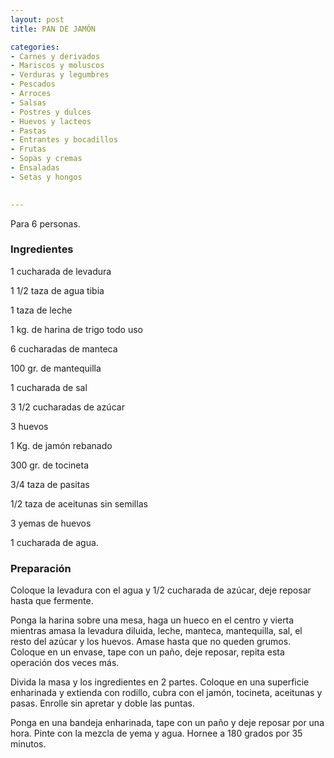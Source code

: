 ```yaml
---
layout: post
title: PAN DE JAMÓN

categories:
- Carnes y derivados
- Mariscos y moluscos
- Verduras y legumbres
- Pescados
- Arroces
- Salsas
- Postres y dulces
- Huevos y lacteos
- Pastas
- Entrantes y bocadillos
- Frutas
- Sopas y cremas
- Ensaladas
- Setas y hongos
 

---
```

Para 6 personas.

<h3>Ingredientes</h3>

1 cucharada de levadura

1 1/2 taza de agua tibia

1 taza de leche

1 kg. de harina de trigo todo uso

6 cucharadas de manteca

100 gr. de mantequilla

1 cucharada de sal

3 1/2 cucharadas de azúcar

3 huevos

1 Kg. de jamón rebanado

300 gr. de tocineta

3/4 taza de pasitas

1/2 taza de aceitunas sin semillas

3 yemas de huevos

1 cucharada de agua.

<h3>Preparación</h3>

Coloque la levadura con el agua y 1/2 cucharada de azúcar, deje reposar hasta que fermente.

Ponga la harina sobre una mesa, haga un hueco en el centro y vierta mientras amasa la levadura diluida, leche, manteca, mantequilla, sal, el resto del azúcar y los huevos. Amase hasta que no queden grumos. Coloque en un envase, tape con un paño, deje reposar, repita esta operación dos veces más.

Divida la masa y los ingredientes en 2 partes. Coloque en una superficie enharinada y extienda con rodillo, cubra con el jamón, tocineta, aceitunas y pasas. Enrolle sin apretar y doble las puntas.

Ponga en una bandeja enharinada, tape con un paño y deje reposar por una hora. Pinte con la mezcla de yema y agua. Hornee a 180 grados por 35 minutos.

